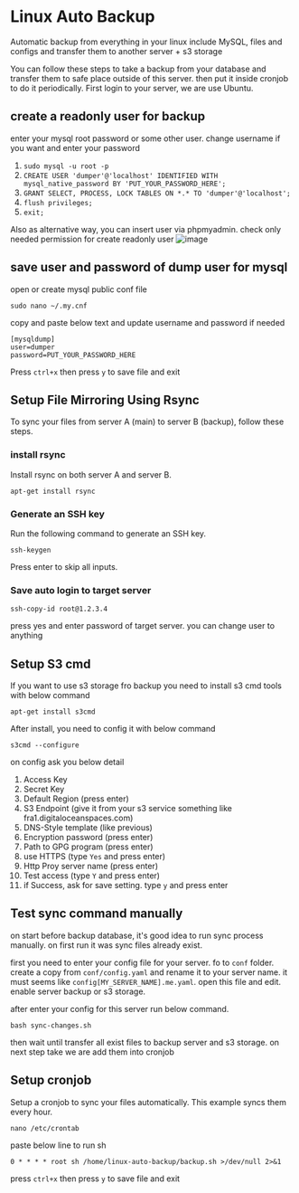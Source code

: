 # Linux Auto Backup
Automatic backup from everything in your linux include MySQL, files and configs and transfer them to another server + s3 storage

You can follow these steps to take a backup from your database and transfer them to safe place outside of this server. then put it inside cronjob to do it periodically.
First login to your server, we are use Ubuntu.



## create a readonly user for backup
enter your mysql root password or some other user. change username if you want and enter your password
1. ```sudo mysql -u root -p```
2. ```CREATE USER 'dumper'@'localhost' IDENTIFIED WITH mysql_native_password BY 'PUT_YOUR_PASSWORD_HERE';```
3. ```GRANT SELECT, PROCESS, LOCK TABLES ON *.* TO 'dumper'@'localhost';```
4. ```flush privileges;```
5. ```exit;```


Also as alternative way, you can insert user via phpmyadmin. check only needed permission for create readonly user
![image](https://user-images.githubusercontent.com/8861284/111926849-1843f380-8acc-11eb-8245-183e3c5654ea.png)



## save user and password of dump user for mysql
open or create mysql public conf file

```sudo nano ~/.my.cnf```

copy and paste below text and update username and password if needed

```
[mysqldump]
user=dumper
password=PUT_YOUR_PASSWORD_HERE
```
Press `ctrl+x` then press `y` to save file and exit


## Setup File Mirroring Using Rsync
To sync your files from server A (main) to server B (backup), follow these steps.

### install rsync
Install rsync on both server A and server B.

```apt-get install rsync```

### Generate an SSH key
Run the following command to generate an SSH key.

```ssh-keygen```

Press enter to skip all inputs.

### Save auto login to target server

```ssh-copy-id root@1.2.3.4```

press yes and enter password of target server. you can change user to anything


## Setup S3 cmd
If you want to use s3 storage fro backup you need to install s3 cmd tools with below command

```apt-get install s3cmd```

After install, you need to config it with below command

```s3cmd --configure```

on config ask you below detail

1. Access Key
2. Secret Key
3. Default Region (press enter)
4. S3 Endpoint (give it from your s3 service something like fra1.digitaloceanspaces.com)
5. DNS-Style template (like previous)
6. Encryption password (press enter)
7. Path to GPG program (press enter)
8. use HTTPS (type `Yes` and press enter)
9. Http Proy server name (press enter)
10. Test access (type `Y` and press enter)
11. if Success, ask for save setting. type `y` and press enter


## Test sync command manually
on start before backup database, it's good idea to run sync process manually. on first run it was sync files already exist.

first you need to enter your config file for your server. fo to `conf` folder. create a copy from `conf/config.yaml` and rename it to your server name. it must seems like `config[MY_SERVER_NAME].me.yaml`.
open this file and edit. enable server backup or s3 storage.

after enter your config for this server run below command.

```bash sync-changes.sh```

then wait until transfer all exist files to backup server and s3 storage. on next step take we are add them into cronjob




## Setup cronjob
Setup a cronjob to sync your files automatically. This example syncs them every hour.

```nano /etc/crontab```

paste below line to run sh

```0 * * * * root sh /home/linux-auto-backup/backup.sh >/dev/null 2>&1```

press `ctrl+x` then press `y` to save file and exit

